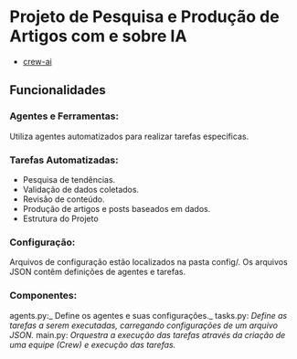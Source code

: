 # Projeto de Pesquisa e Produção de Artigos com e sobre IA

- [crew-ai](https://www.crewai.com/)

## Funcionalidades
### Agentes e Ferramentas:
Utiliza agentes automatizados para realizar tarefas específicas.

### Tarefas Automatizadas:
- Pesquisa de tendências.
- Validação de dados coletados.
- Revisão de conteúdo.
- Produção de artigos e posts baseados em dados.
- Estrutura do Projeto

### Configuração:
Arquivos de configuração estão localizados na pasta config/.
Os arquivos JSON contêm definições de agentes e tarefas.

### Componentes:

agents.py:_ Define os agentes e suas configurações._
tasks.py: _Define as tarefas a serem executadas, carregando configurações de um arquivo JSON._
main.py: _Orquestra a execução das tarefas através da criação de uma equipe (Crew) e execução das tarefas._


